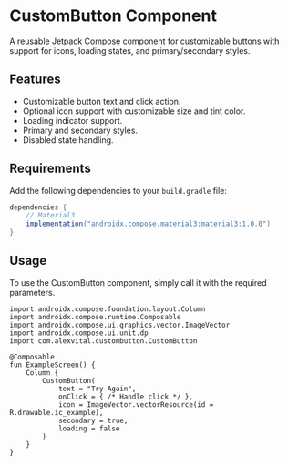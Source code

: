 # CustomButton Component

A reusable Jetpack Compose component for customizable buttons with support for icons, loading states, and primary/secondary styles.

## Features

- Customizable button text and click action.
- Optional icon support with customizable size and tint color.
- Loading indicator support.
- Primary and secondary styles.
- Disabled state handling.

## Requirements

Add the following dependencies to your `build.gradle` file:

```groovy
dependencies {
    // Material3
    implementation("androidx.compose.material3:material3:1.0.0")
}
```

## Usage
To use the CustomButton component, simply call it with the required parameters.

```
import androidx.compose.foundation.layout.Column
import androidx.compose.runtime.Composable
import androidx.compose.ui.graphics.vector.ImageVector
import androidx.compose.ui.unit.dp
import com.alexvital.custombutton.CustomButton

@Composable
fun ExampleScreen() {
    Column {
        CustomButton(
            text = "Try Again",
            onClick = { /* Handle click */ },
            icon = ImageVector.vectorResource(id = R.drawable.ic_example),
            secondary = true,
            loading = false
        )
    }
}
